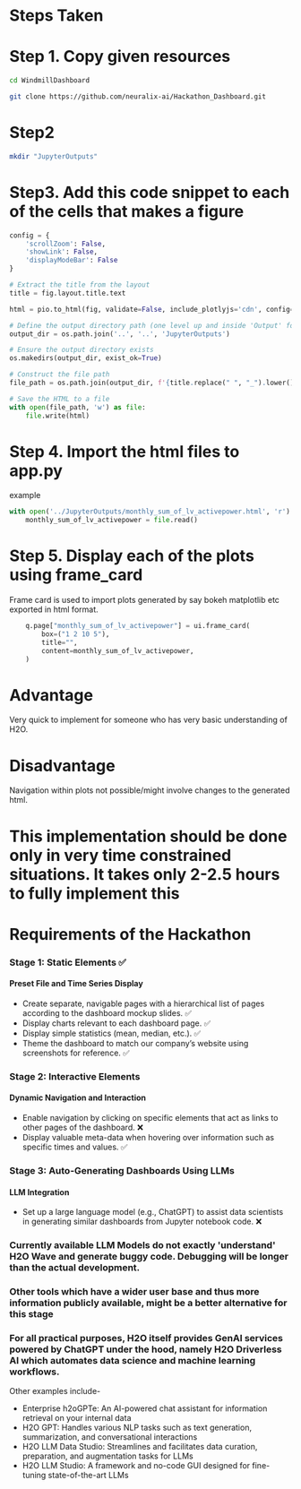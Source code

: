 # Steps Taken

# Step 1. Copy given resources
```bash
cd WindmillDashboard
```
```bash
git clone https://github.com/neuralix-ai/Hackathon_Dashboard.git
```
# Step2
```bash
mkdir "JupyterOutputs"
```

# Step3. Add this code snippet to each of the cells that makes a figure
```python
config = {
    'scrollZoom': False,
    'showLink': False,
    'displayModeBar': False
}

# Extract the title from the layout
title = fig.layout.title.text

html = pio.to_html(fig, validate=False, include_plotlyjs='cdn', config=config)

# Define the output directory path (one level up and inside 'Output' folder)
output_dir = os.path.join('..', '..', 'JupyterOutputs')

# Ensure the output directory exists
os.makedirs(output_dir, exist_ok=True)

# Construct the file path
file_path = os.path.join(output_dir, f'{title.replace(" ", "_").lower()}.html')

# Save the HTML to a file
with open(file_path, 'w') as file:
    file.write(html)
```

# Step 4. Import the html files to app.py
example
```python
with open('../JupyterOutputs/monthly_sum_of_lv_activepower.html', 'r') as file:
    monthly_sum_of_lv_activepower = file.read()
```

# Step 5. Display each of the plots using frame_card
Frame card is used to import plots generated by say bokeh matplotlib etc exported in html format.
```python
    q.page["monthly_sum_of_lv_activepower"] = ui.frame_card(
        box=("1 2 10 5"),
        title="",
        content=monthly_sum_of_lv_activepower,
    )
```
# Advantage
Very quick to implement for someone who has very basic understanding of H2O.
# Disadvantage
Navigation within plots not possible/might involve changes to the generated html.

# This implementation should be done only in very time constrained situations. It takes only 2-2.5 hours to fully implement this

# Requirements of the Hackathon

### Stage 1: Static Elements ✅

#### Preset File and Time Series Display 
- Create separate, navigable pages with a hierarchical list of pages according to the dashboard mockup slides. ✅
- Display charts relevant to each dashboard page. ✅
- Display simple statistics (mean, median, etc.). ✅
- Theme the dashboard to match our company’s website using screenshots for reference. ✅

### Stage 2: Interactive Elements

#### Dynamic Navigation and Interaction
- Enable navigation by clicking on specific elements that act as links to other pages of the dashboard. ❌
- Display valuable meta-data when hovering over information such as specific times and values. ✅

### Stage 3: Auto-Generating Dashboards Using LLMs

#### LLM Integration
- Set up a large language model (e.g., ChatGPT) to assist data scientists in generating similar dashboards from Jupyter notebook code. ❌
### Currently available LLM Models do not exactly 'understand' H2O Wave and generate buggy code. Debugging will be longer than the actual development. 
### Other tools which have a wider user base and thus more information publicly available, might be a better alternative for this stage
### For all practical purposes, H2O itself provides GenAI services powered by ChatGPT under the hood, namely H2O Driverless AI which automates data science and machine learning workflows.
Other examples include-
- Enterprise h2oGPTe: An AI-powered chat assistant for information retrieval on your internal data
- H2O GPT: Handles various NLP tasks such as text generation, summarization, and conversational interactions
- H2O LLM Data Studio: Streamlines and facilitates data curation, preparation, and augmentation tasks for LLMs
- H2O LLM Studio: A framework and no-code GUI designed for fine-tuning state-of-the-art LLMs
